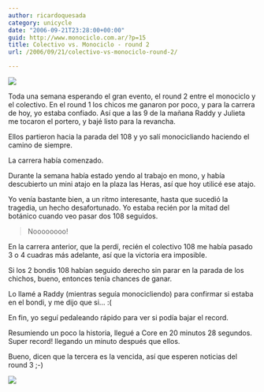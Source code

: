 ```yaml
---
author: ricardoquesada
category: unicycle
date: "2006-09-21T23:28:00+00:00"
guid: http://www.monociclo.com.ar/?p=15
title: Colectivo vs. Monociclo - round 2
url: /2006/09/21/colectivo-vs-monociclo-round-2/

---
```


![](http://photos1.blogger.com/blogger2/5806/4075/1600/21-09-06_0922.jpg)

Toda una semana esperando el gran evento, el round 2 entre el monociclo y el
colectivo.
En el round 1 los chicos me ganaron por poco, y para la carrera de hoy, yo
estaba confiado.
Así que a las 9 de la mañana Raddy y Julieta me tocaron el portero, y bajé listo
para la revancha.

Ellos partieron hacia la parada del 108 y yo salí monocicliando haciendo el
camino de siempre.

La carrera había comenzado.

Durante la semana había estado yendo al trabajo en mono,
y había descubierto un mini atajo en la plaza las Heras, así que hoy utilicé ese
atajo.

Yo venía bastante bien, a un ritmo interesante, hasta que sucedió la tragedia,
un hecho desafortunado.
Yo estaba recién por la mitad del botánico cuando veo pasar dos 108 seguidos.

> Noooooooo!

En la carrera anterior, que la perdí, recién el colectivo 108 me había pasado 3
o 4 cuadras más adelante,
así que la victoria era imposible.

Si los 2 bondis 108 habían seguido derecho sin parar en la parada de los
chichos,
bueno, entonces tenía chances de ganar.

Lo llamé a Raddy (mientras seguía monocicliendo) para confirmar si estaba en el
bondi, y me dijo que si... :(

En fin, yo seguí pedaleando rápido para ver si podía bajar el record.

Resumiendo un poco la historia, llegué a Core en 20 minutos 28 segundos.
Super record! llegando un minuto después que ellos.

Bueno, dicen que la tercera es la vencida, así que esperen noticias del round
3 ;-)

![](http://photos1.blogger.com/blogger2/5806/4075/1600/de%20casa%20a%20core-3.png)